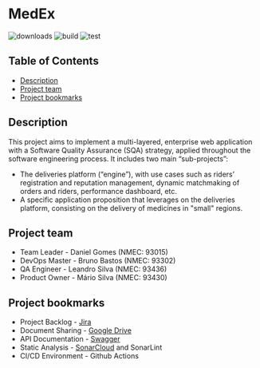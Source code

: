 MedEx
===
![downloads](https://img.shields.io/github/downloads/atom/atom/total.svg) ![build](https://img.shields.io/appveyor/ci/:user/:repo.svg) ![test](https://img.shields.io/discord/:serverId.svg)

## Table of Contents

- [Description](#description)
- [Project team](#project-team)
- [Project bookmarks](#project-bookmarks)


Description
---
This project aims to implement a multi-layered, enterprise web application with a Software Quality Assurance (SQA) strategy, applied throughout the software engineering process. 
It includes two main “sub-projects”:
- The deliveries platform (“engine”), with use cases such as riders’ registration and reputation management, dynamic matchmaking of orders and riders, performance dashboard, etc.
- A specific application proposition that leverages on the deliveries platform, consisting on the delivery of medicines in "small" regions.


Project team
---
- Team Leader - Daniel Gomes (NMEC: 93015)
- DevOps Master - Bruno Bastos (NMEC: 93302)
- QA Engineer - Leandro Silva (NMEC: 93436)
- Product Owner - Mário Silva (NMEC: 93430)


Project bookmarks
---
- Project Backlog - [Jira](https://crowdwire.atlassian.net/jira/software/projects/MED/boards/3)
- Document Sharing - [Google Drive](https://drive.google.com/drive/folders/1tgk3GQd3EnHOorKlSXlc6PDayAXA7Fmg?usp=sharing)
- API Documentation - [Swagger]()
- Static Analysis - [SonarCloud](https://sonarcloud.io/dashboard?id=BrunosBastos_MedEx) and SonarLint
- CI/CD Environment - Github Actions


